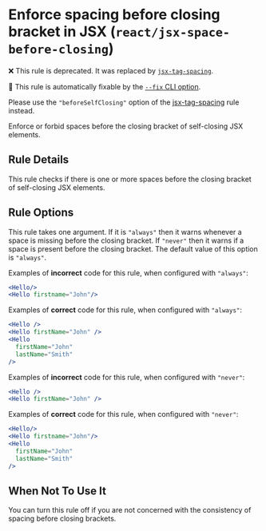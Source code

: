# Enforce spacing before closing bracket in JSX (`react/jsx-space-before-closing`)

❌ This rule is deprecated. It was replaced by [`jsx-tag-spacing`](jsx-tag-spacing.md).

🔧 This rule is automatically fixable by the [`--fix` CLI option](https://eslint.org/docs/latest/user-guide/command-line-interface#--fix).

<!-- end auto-generated rule header -->

Please use the `"beforeSelfClosing"` option of the [jsx-tag-spacing](https://github.com/jsx-eslint/eslint-plugin-react/blob/master/docs/rules/jsx-tag-spacing.md) rule instead.

Enforce or forbid spaces before the closing bracket of self-closing JSX elements.

## Rule Details

This rule checks if there is one or more spaces before the closing bracket of self-closing JSX elements.

## Rule Options

This rule takes one argument. If it is `"always"` then it warns whenever a space is missing before the closing bracket. If `"never"` then it warns if a space is present before the closing bracket. The default value of this option is `"always"`.

Examples of **incorrect** code for this rule, when configured with `"always"`:

```jsx
<Hello/>
<Hello firstname="John"/>
```

Examples of **correct** code for this rule, when configured with `"always"`:

```jsx
<Hello />
<Hello firstName="John" />
<Hello
  firstName="John"
  lastName="Smith"
/>
```

Examples of **incorrect** code for this rule, when configured with `"never"`:

```jsx
<Hello />
<Hello firstName="John" />
```

Examples of **correct** code for this rule, when configured with `"never"`:

```jsx
<Hello/>
<Hello firstname="John"/>
<Hello
  firstName="John"
  lastName="Smith"
/>
```

## When Not To Use It

You can turn this rule off if you are not concerned with the consistency of spacing before closing brackets.
